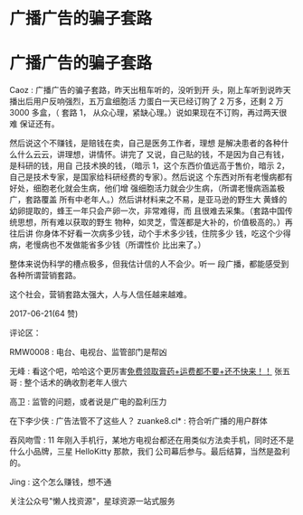 # 广播广告的骗子套路

# 广播广告的骗子套路

Caoz : 广播广告的骗子套路，昨天出租车听的，没听到开 头，刚上车听到说昨天播出后用户反响强烈，五万盒细胞活 力蛋白一天已经订购了 2 万多，还剩 2 万 3000 多盒，（ 套路 1， 从众心理，紧缺心理。）说如果现在不订购，再过两天很难 保证还有。

然后说这个不赚钱，是赔钱在卖，自己是医务工作者，理想 是解决患者的各种什么什么云云，讲理想，讲情怀。讲完了 又说，自己贴的钱，不是因为自己有钱，是科研的钱，用自 己技术换的钱，（暗示 1，这个东西价值远高于售价，暗示 2，自己是技术专家，是国家给科研经费的专家）。然后说这 个东西对所有老慢病都有好处，细胞老化就会生病，他们增 强细胞活力就会少生病，（所谓老慢病涵盖极广，套路覆盖 所有中老年人。）然后讲材料来之不易，是亚马逊的野生大 黄蜂的幼卵提取的，蜂王一年只会产卵一次，非常难得，而 且很难去采集。（套路中国传统思想，所有难以获取的野生 物种，如灵芝，雪莲都是大补的，价值极高的。）再往后讲 你身体不好看一次病多少钱，动个手术多少钱，住院多少 钱，吃这个少得病，老慢病也不发做能省多少钱（所谓性价 比出来了。）

整体来说伪科学的槽点极多，但我估计信的人不会少。听一 段广播，都能感受到各种所谓营销套路。

这个社会，营销套路太强大，人与人信任越来越难。

2017-06-21(64 赞)

评论区：

RMW0008 : 电台、电视台、监管部门是帮凶

无峰 : 看这个吧，哈哈这个更厉害[免费领取膏药](https://mp.weixin.qq.com/s/-xOchk4xxPzWt8DUxSJLyg)[+](https://mp.weixin.qq.com/s/-xOchk4xxPzWt8DUxSJLyg)[运费都不要](https://mp.weixin.qq.com/s/-xOchk4xxPzWt8DUxSJLyg)[+](https://mp.weixin.qq.com/s/-xOchk4xxPzWt8DUxSJLyg)[还不快来！！](https://mp.weixin.qq.com/s/-xOchk4xxPzWt8DUxSJLyg) 张五哥 : 整个话术的确收割老年人很六

高卫 : 监管的问题，或者说是广电的盈利压力

在下李少侠 : 广告法管不了这些人？ zuanke8.cl* : 符合听广播的用户群体

吞风吻雪 : 11 年刚入手机行，某地方电视台都还在用类似方法卖手机，同时还不是什么小品牌，三星 HelloKitty 那款，我们 公司幕后参与。最后结算，当然是盈利的。

Jing : 这个怎么赚钱，想不通

关注公众号"懒人找资源"，星球资源一站式服务